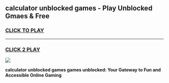 
## calculator unblocked games - Play Unblocked Gmaes & Free
<h3>
<a href="https://news.freeplayer.one?title=calculator_unblocked_games&ref=23F">CLICK TO PLAY</a></h3>
<hr>

<h3>
<a href="https://news.freeplayer.one?title=calculator_unblocked_games&ref=23F">CLICK 2 PLAY</a>
  
</h3>

<a href="https://news.freeplayer.one?title=calculator_unblocked_games&ref=23F/"><img src="https://clearcache.store/games.png"></a>


**calculator unblocked games games unblocked: Your Gateway to Fun and Accessible Online Gaming**
